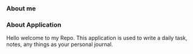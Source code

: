 ### About me 


### About Application
Hello welcome to my Repo.
This application is used to write a daily task, notes, any things as your personal journal. 
